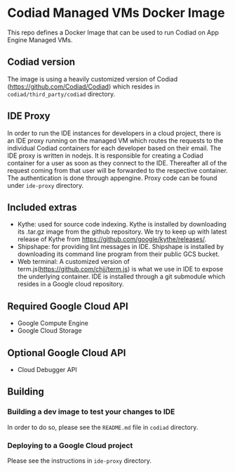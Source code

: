 # Codiad Managed VMs Docker Image

This repo defines a Docker Image that can be used to run Codiad on App Engine Managed VMs.

## Codiad version

The image is using a heavily customized version of Codiad (https://github.com/Codiad/Codiad) which
resides in `codiad/third_party/codiad` directory.

## IDE Proxy

In order to run the IDE instances for developers in a cloud project, there is an IDE proxy running
on the managed VM which routes the requests to the individual Codiad containers for each developer
based on their email. The IDE proxy is written in nodejs. It is responsible for creating a Codiad
container for a user as soon as they connect to the IDE. Thereafter all of the request coming from
that user will be forwarded to the respective container. The authentication is done through
appengine. Proxy code can be found under `ide-proxy` directory.


## Included extras

- Kythe: used for source code indexing.
    Kythe is installed by downloading its .tar.gz image from the github repository.
    We try to keep up with latest release of Kythe from https://github.com/google/kythe/releases/.
- Shipshape: for providing lint messages in IDE.
    Shipshape is installed by downloading its command line program from their public GCS bucket.
- Web terminal: A customized version of term.js(https://github.com/chjj/term.js) is what we use in
    IDE to expose the underlying container. IDE is installed through a git submodule which resides
    in a Google cloud repository.

## Required Google Cloud API

- Google Compute Engine
- Google Cloud Storage

## Optional Google Cloud API

- Cloud Debugger API

## Building

### Building a dev image to test your changes to IDE

In order to do so, please see the `README.md` file in `codiad` directory.

### Deploying to a Google Cloud project

Please see the instructions in `ide-proxy` directory.
